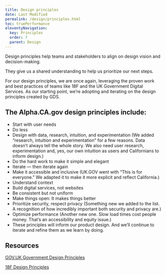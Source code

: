 ```yaml
---
title: Design principles
date: Last Modified
permalink: /design/principles.html
toc: truePerformance
eleventyNavigation:
  key: Principles
  order: 7
  parent: Design
---
```

Design principles help teams and stakeholders to align on design vision and decision-making.

They give us a shared understanding to help us prioritize our next steps.

For our design principles, we are once again, leveraging the proven work and best practices of teams like 18F and the UK Government Digital Services. As our starting point, we’re adopting and iterating on the design principles created by GDS.

## The Alpha.CA.gov design principles include: ##
* Start with user needs
* Do less
* Design with data, research, intuition, and experimentation (We added “research, intuition and experimentation” for a few reasons. Data doesn’t always tell the whole story. We also need user research, experimentation and, yes, our own intuition as users and Californians to inform design.)
* Do the hard work to make it simple and elegant
* Iterate — then iterate again
* Make it accessible and inclusive (UK.GOV went with “This is for everyone.” We adapted it to make it more explicit and reflect California.)
* Understand context
* Build digital services, not websites
* Be consistent but not uniform
* Make things open: It makes things better
* Prioritize security, respect privacy (Something new we added to the list. A recognition of how incredibly important both security and privacy are.)
* Optimize performance (Another new one. Slow load times cost people money. That’s an accessibility and equity issue.)
* These principles will inform our product design. And we’ll continue to iterate and refine them as we learn by doing.

## Resources ##
[GOV.UK Government Design Principles](https://www.gov.uk/guidance/government-design-principles)

[18F Design Principles](https://methods.18f.gov/decide/design-principles/)


